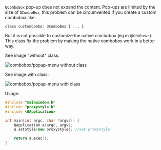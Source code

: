 `QComboBox` pop-up does not expand the content. Pop-ups are limited by the size of `QComboBox`, this problem can be circumvented if you create a custom combobox like:

```
class customCombo: QComboBox { ... }
```

But it is not possible to customize the native combobox (eg in `QWebViews`).
This class fix the problem by making the native combobox work in a better way.

See image "without" class:

![combobox/popup-menu without class](http://s7.postimg.org/5oehsmo07/image.png)

See image with class:

![combobox/popup-menu with  class](http://s29.postimg.org/62q7dlm2v/image.png)



Usage:

```cpp
#include "mainwindow.h"
#include "proxystyle.h"
#include <QApplication>

int main(int argc, char *argv[]) {
    QApplication a(argc, argv);
    a.setStyle(new proxyStyle); //Set proxyStyle

    return a.exec();
}
```
